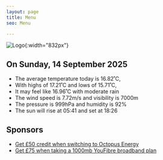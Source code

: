 ```yaml
---
layout: page
title: Menu
seo: Menu

---
```


![Logo](/images/logo.jpg){:width="832px"}

<!-- weather_marker starts -->
## On Sunday, 14 September 2025

- The average temperature today is 16.82˚C,
- With highs of 17.21˚C and lows of 15.71˚C,
- It may feel like 16.96˚C with moderate rain
- The wind speed is 7.72m/s and visibility is 7000m
- The pressure is 999hPa and humidity is 92%
- The sun will rise at 05:41 and set at 18:26

<!-- weather_marker ends -->

## Sponsors

- [Get £50 credit when switching to Octopus Energy](https://bit.ly/3oD1nnS)
- [Get £75 when taking a 1000mb YouFibre broadband plan](https://aklam.io/91zWhU?)
